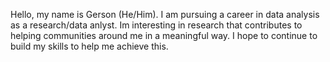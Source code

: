 

<!---
gberganza/gberganza is a ✨ special ✨ repository because its `README.md` (this file) appears on your GitHub profile.
You can click the Preview link to take a look at your changes.
--->

Hello, my name is Gerson (He/Him). I am pursuing a career in data analysis as a research/data anlyst. Im interesting in research that contributes to helping communities
around me in a meaningful way. I hope to continue to build my skills to help me achieve this.  
